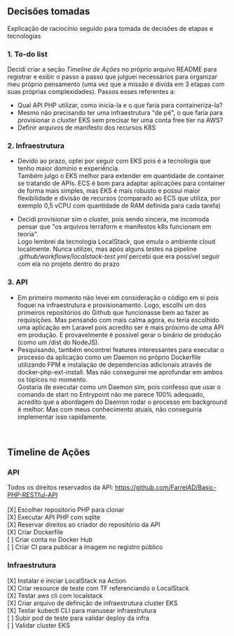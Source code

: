 
## Decisões tomadas
Explicação de raciocínio seguido para tomada de decisões de etapas e tecnologias

### 1. To-do list </br>

Decidi criar a seção *Timeline de Ações* no próprio arquivo README para registrar e exibir o passo a passo que julguei necessários para organizar meu próprio pensamento (uma vez que a missão é divida em 3 etapas com suas próprias complexidades). Passos esses referentes a: <br/>
- Qual API PHP utilizar, como inicia-la e o que faria para containeriza-la?
- Mesmo não precisando ter uma infraestrutura "de pé", o que faria para provisionar o cluster EKS sem precisar ter uma conta free tier na AWS?
- Definir arquivos de manifesto dos recursos K8S

### 2. Infraestrutura
- Devido ao prazo, optei por seguir com EKS pois é a tecnologia que tenho maior domínio e experiência. </br> Também julgo o EKS melhor para extender em quantidade de container se tratando de APIs. ECS é bom para adaptar aplicações para container de forma mais simples, mas EKS é mais robusto e possui maior flexibilidade e divisão de recursos (comparado ao ECS que utiliza, por exemplo 0,5 vCPU com quantidade de RAM definida para cada tarefa) </br>
<!-- - Iniciei validando minha ideia de infraestrutura ao invés de containerizar a API pois julguei ser mais desafiador, uma vez que tenho experiência com Dockerfile mas com LocalStack não. Se não funcionasse, seguiria apenas adicionando os arquivos .tf e .yaml no repositório. -->
- Decidi provisionar sim o cluster, pois sendo sincera, me incomoda pensar que "os arquivos terraform e manifestos k8s funcionam em teoria". </br>
Logo lembrei da tecnologia LocalStack, que emula o ambiente cloud localmente. Nunca utilizei, mas após alguns testes na pipeline *.github/workflows/localstack-test.yml* percebi que era possível seguir com ela no projeto dentro do prazo

### 3. API
- Em primeiro momento não levei em consideração o código em si pois foquei na infraestrutura e provisionamento. Logo, escolhi um dos primeiros repositórios do Github que funcionasse bem ao fazer as requisições. Mas pensando com mais calma agora, eu teria escolhido uma aplicação em Laravel pois acredito ser é mais próximo de uma API em produção. E provavelmente é possível gerar o binário de produção (como um /dist do NodeJS).
- Pesquisando, também encontrei features interessantes para executar o processo da aplicação como um Daemon no próprio Dockerfile utilizando FPM e instalação de dependencias adicionais através de docker-php-ext-install. Mas não conseguirei me aprofundar em ambos os tópicos no momento. </br>
Gostaria de executar como um Daemon sim, pois confesso que usar o comando de start no Entrypoint não me parece 100% adequado, acredito que a abordagem do Daemon rodar o processo em background é melhor. Mas com meus conhecimento atuais, não conseguiria implementar isso rapidamente.

</br>

## Timeline de Ações

### API
Todos os direitos reservados da API: https://github.com/FarrelAD/Basic-PHP-RESTful-API </br></br>
[X] Escolher repositorio PHP para clonar </br>
[X] Executar API PHP com sqlite </br>
[X] Reservar direitos ao criador do repositório da API </br> 
[X] Criar Dockerfile </br>
[ ] Criar conta no Docker Hub </br>
[ ] Criar CI para publicar a imagem no registro público

### Infraestrutura
[X] Instalar e iniciar LocalStack na Action </br>
[X] Criar resource de teste com TF referenciando o LocalStack </br>
[X] Testar aws cli com localstack </br>
[X] Criar arquivo de definição de infraestrutura cluster EKS </br>
[X] Testar kubectl CLI para manusear infraestrutura </br>
[ ] Subir pod de teste para validar deploy da infra </br>
[ ] Validar cluster EKS </br>

